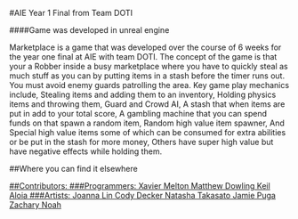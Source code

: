 #AIE Year 1 Final from Team DOTI

####Game was developed in unreal engine

​Marketplace is a game that was developed over the course of 6 weeks for the year one final at AIE with team DOTI. The concept of the game is that your a Robber inside a busy marketplace where you have to quickly steal as much stuff as you can by putting items in a stash before the timer runs out. You must avoid enemy guards patrolling the area. Key game play mechanics include,  Stealing items and adding them to an inventory, Holding physics items and throwing them, Guard and Crowd AI, A stash that when items are put in add to your total score, A gambling machine that you can spend funds on that spawn a random item, Random high value item spawner, And Special high value items some of which can be consumed for extra abilities or be put in the stash for more money, Others have super high value but have negative effects while holding them.

##Where you can find it elsewhere
<a href='http://atoxiam.itch.io/marketplayce' alt='Itch.io Page'/>

##Contributors:
###Programmers:
Xavier Melton
Matthew Dowling
Keil Aloia
###Artists:
Joanna Lin
Cody Decker
Natasha Takasato
Jamie Puga
Zachary Noah

